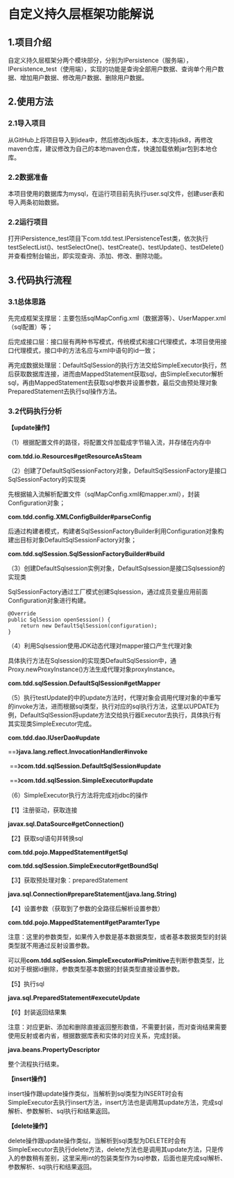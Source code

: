 # 自定义持久层框架功能解说

## 1.项目介绍

自定义持久层框架分两个模块部分，分别为IPersistence（服务端），IPersistence_test（使用端），实现的功能是查询全部用户数据、查询单个用户数据、增加用户数据、修改用户数据、删除用户数据。

## 2.使用方法

### 2.1导入项目

从GitHub上将项目导入到idea中，然后修改jdk版本，本次支持jdk8，再修改maven仓库，建议修改为自己的本地maven仓库，快速加载依赖jar包到本地仓库。

### 2.2数据准备

本项目使用的数据库为mysql，在运行项目前先执行user.sql文件，创建user表和导入两条初始数据。

### 2.2运行项目

打开IPersistence_test项目下com.tdd.test.IPersistenceTest类，依次执行testSelectList()、testSelectOne()、testCreate()、testUpdate()、testDelete()并查看控制台输出，即实现查询、添加、修改、删除功能。

## 3.代码执行流程

### 3.1总体思路

先完成框架支撑层：主要包括sqlMapConfig.xml（数据源等）、UserMapper.xml（sql配置）等；

后完成接口层：接口层有两种书写模式，传统模式和接口代理模式，本项目使用接口代理模式，接口中的方法名应与xml中语句的id一致；

再完成数据处理层：DefaultSqlSession的执行方法交给SimpleExecutor执行，然后获取数据库连接，进而由MappedStatement获取sql，由SimpleExecutor解析sql，再由MappedStatement去获取sql参数并设置参数，最后交由预处理对象PreparedStatement去执行sql操作方法。

### 3.2代码执行分析

**【update操作】**

（1）根据配置文件的路径，将配置文件加载成字节输入流，并存储在内存中

**com.tdd.io.Resources#getResourceAsSteam**

（2）创建了DefaultSqlSessionFactory对象，DefaultSqlSessionFactory是接口SqlSessionFactory的实现类

先根据输入流解析配置文件（sqlMapConfig.xml和mapper.xml），封装Configuration对象；

**com.tdd.config.XMLConfigBuilder#parseConfig**

后通过构建者模式，构建者SqlSessionFactoryBuilder利用Configuration对象构建出目标对象DefaultSqlSessionFactory对象；

**com.tdd.sqlSession.SqlSessionFactoryBuilder#build**

（3）创建DefaultSqlsession实例对象，DefaultSqlsession是接口Sqlsession的实现类

SqlSessionFactory通过工厂模式创建Sqlsession，通过成员变量应用前面Configuration对象进行构建。

```
@Override
public SqlSession openSession() {
    return new DefaultSqlSession(configuration);
}
```

（4）利用Sqlsession使用JDK动态代理对mapper接口产生代理对象

具体执行方法在Sqlsession的实现类DefaultSqlSession中，通Proxy.newProxyInstance()方法生成代理对象proxyInstance。

**com.tdd.sqlSession.DefaultSqlSession#getMapper**

（5）执行testUpdate的中的update方法时，代理对象会调用代理对象的中重写的invoke方法，进而根据sql类型，执行对应的sql执行方法，这里以UPDATE为例，DefaultSqlSession将update方法交给执行器Executor去执行，具体执行有其实现类SimpleExecutor完成。

**com.tdd.dao.IUserDao#update**

==》**java.lang.reflect.InvocationHandler#invoke**

​       ==》**com.tdd.sqlSession.DefaultSqlSession#update**

​			==》**com.tdd.sqlSession.SimpleExecutor#update**

（6）SimpleExecutor执行方法将完成对jdbc的操作

【1】注册驱动，获取连接

**javax.sql.DataSource#getConnection()**

【2】获取sql语句并转换sql

**com.tdd.pojo.MappedStatement#getSql**

**com.tdd.sqlSession.SimpleExecutor#getBoundSql**

【3】获取预处理对象：preparedStatement

**java.sql.Connection#prepareStatement(java.lang.String)**

【4】设置参数（获取到了参数的全路径后解析设置参数）

**com.tdd.pojo.MappedStatement#getParamterType**

注意：这里的参数类型，如果传入参数是基本数据类型，或者基本数据类型的封装类型就不用通过反射设置参数。

可以用**com.tdd.sqlSession.SimpleExecutor#isPrimitive**去判断参数类型，比如对于根据id删除，参数类型基本数据的封装类型直接设置参数。

【5】执行sql

**java.sql.PreparedStatement#executeUpdate**

【6】封装返回结果集

注意：对应更新、添加和删除直接返回整形数值，不需要封装，而对查询结果需要使用反射或者内省，根据数据库表和实体的对应关系，完成封装。

**java.beans.PropertyDescriptor**

整个流程执行结束。

**【insert操作】**

insert操作跟update操作类似，当解析到sql类型为INSERT时会有SimpleExecutor去执行insert方法，insert方法也是调用其update方法，完成sql解析、参数解析、sql执行和结果返回。

**【delete操作】**

delete操作跟update操作类似，当解析到sql类型为DELETE时会有SimpleExecutor去执行delete方法，delete方法也是调用其update方法，只是传入的参数稍有差别，这里采用int的包装类型作为sql参数，后面也是完成sql解析、参数解析、sql执行和结果返回。
